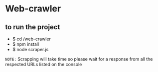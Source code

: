 # Web-crawler

## to run the project

- $ cd <path-to>/web-crawler
- $ npm install
- $ node scraper.js


`NOTE:` Scrapping will take time so please wait for a response from all the respected URLs listed on the console
